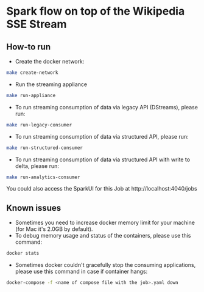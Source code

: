 # Spark flow on top of the Wikipedia SSE Stream

## How-to run

- Create the docker network:
```bash
make create-network
```
- Run the streaming appliance
```bash
make run-appliance
```
- To run streaming consumption of data via legacy API (DStreams), please run:
```bash
make run-legacy-consumer
```

- To run streaming consumption of data via structured API, please run:
```bash
make run-structured-consumer
```

- To run streaming consumption of data via structured API with write to delta, please run:
```bash
make run-analytics-consumer
```

You could also access the SparkUI for this Job at http://localhost:4040/jobs



## Known issues

- Sometimes you need to increase docker memory limit for your machine (for Mac it's 2.0GB by default).
- To debug memory usage and status of the containers, please use this command:
```bash
docker stats
```
- Sometimes docker couldn't gracefully stop the consuming applications, please use this command in case if container hangs:
```bash
docker-compose -f <name of compose file with the job>.yaml down
```
